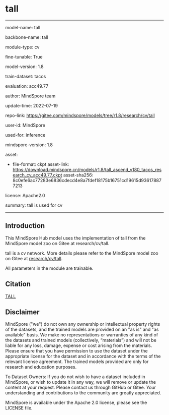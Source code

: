 # tall

---

model-name: tall

backbone-name: tall

module-type: cv

fine-tunable: True

model-version: 1.8

train-dataset: tacos

evaluation: acc49.77

author: MindSpore team

update-time: 2022-07-19

repo-link: <https://gitee.com/mindspore/models/tree/r1.8/research/cv/tall>

user-id: MindSpore

used-for: inference

mindspore-version: 1.8

asset:

-
    file-format: ckpt
    asset-link: <https://download.mindspore.cn/models/r1.8/tall_ascend_v180_tacos_research_cv_acc49.77.ckpt>
    asset-sha256: 8c0efe6ac77283e6836cdecd4e8a7fdef18175b16751cd19615d936178877213

license: Apache2.0

summary: tall is used for cv

---

## Introduction

This MindSpore Hub model uses the implementation of tall from the MindSpore model zoo on Gitee at research/cv/tall.

tall is a cv network. More details please refer to the MindSpore model zoo on Gitee at [research/cv/tall](https://gitee.com/mindspore/models/blob/r1.8/research/cv/tall/README.md).

All parameters in the module are trainable.

## Citation

[TALL](https://openaccess.thecvf.com/content_iccv_2017/html/Gao_TALL_Temporal_Activity_ICCV_2017_paper.html)

## Disclaimer

MindSpore ("we") do not own any ownership or intellectual property rights of the datasets, and the trained models are provided on an "as is" and "as available" basis. We make no representations or warranties of any kind of the datasets and trained models (collectively, “materials”) and will not be liable for any loss, damage, expense or cost arising from the materials. Please ensure that you have permission to use the dataset under the appropriate license for the dataset and in accordance with the terms of the relevant license agreement. The trained models provided are only for research and education purposes.

To Dataset Owners: If you do not wish to have a dataset included in MindSpore, or wish to update it in any way, we will remove or update the content at your request. Please contact us through GitHub or Gitee. Your understanding and contributions to the community are greatly appreciated.

MindSpore is available under the Apache 2.0 license, please see the LICENSE file.
